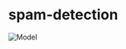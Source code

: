 # spam-detection

![Model]([link_address_to_image](https://media.discordapp.net/attachments/882648774185459733/984850347346514010/unknown.png))


